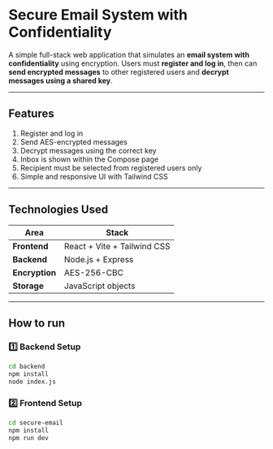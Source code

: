 # Secure Email System with Confidentiality

A simple full-stack web application that simulates an **email system with confidentiality** using encryption. Users must **register and log in**, then can **send encrypted messages** to other registered users and **decrypt messages using a shared key**.

---

## Features

1. Register and log in
2. Send AES-encrypted messages
3. Decrypt messages using the correct key
4. Inbox is shown within the Compose page
5. Recipient must be selected from registered users only
6. Simple and responsive UI with Tailwind CSS

---

## Technologies Used

| Area          | Stack                         |
|---------------|-------------------------------|
| **Frontend**  | React + Vite + Tailwind CSS   |
| **Backend**   | Node.js + Express             |
| **Encryption**| AES-256-CBC   |
| **Storage**   |  JavaScript objects  |

---

## How to run
### 1️⃣ Backend Setup

```bash
cd backend
npm install
node index.js
```

### 2️⃣ Frontend Setup

```bash
cd secure-email
npm install
npm run dev
```
